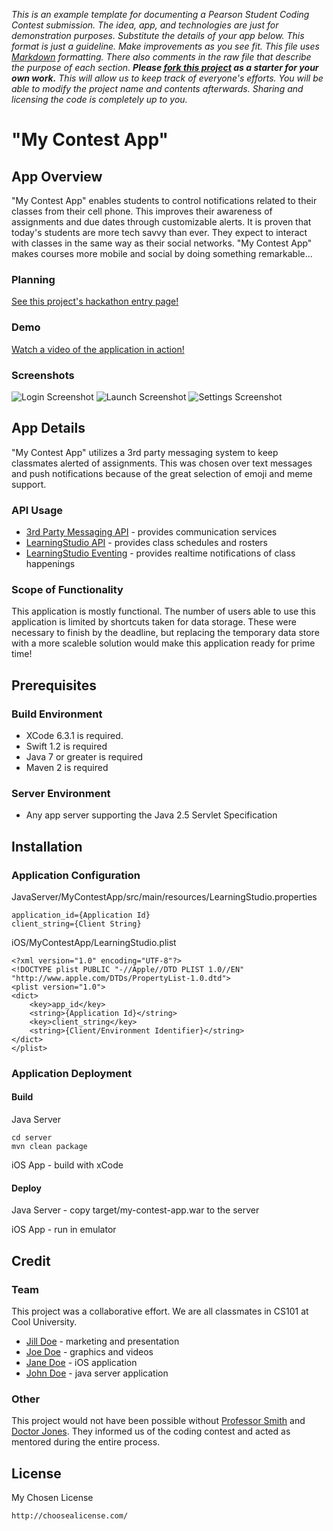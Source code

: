 *This is an example template for documenting a Pearson Student Coding Contest submission. The idea, app, and technologies are just for demonstration purposes. Substitute the details of your app below. This format is just a guideline. Make improvements as you see fit. This file uses [Markdown](https://help.github.com/articles/github-flavored-markdown/) formatting. There also comments in the raw file that describe the purpose of each section. __Please [fork this project](https://help.github.com/articles/fork-a-repo/) as a starter for your own work.__ This will allow us to keep track of everyone's efforts. You will be able to modify the project name and contents afterwards. Sharing and licensing the code is completely up to you.*

<!--
This README intends to be a starter template for the Pearson Student Coding Contest. Feel free to add or omit content as needed for your app. The formatting is done using Markdown. These comment sections are simply guides that you can delete.
-->

# "My Contest App"


<!--
The "App Overview" section intends to be a high level description of your app. Think of what you might want to know if considering a purchase in an app store. 
-->

## App Overview

"My Contest App" enables students to control notifications related to their classes from their cell phone. This improves their awareness of assignments and due dates through customizable alerts. It is proven that today's students are more tech savvy than ever. They expect to interact with classes in the same way as their social networks. "My Contest App" makes courses more mobile and social by doing something remarkable...

### Planning

[See this project's hackathon entry page!](http://www.hackathon.io/pearson)

### Demo

[Watch a video of the application in action!](https://www.youtube.com/watch?v=8BFMaQjrw4s)

### Screenshots

![Login Screenshot](http://developer.pearson.com/sites/default/files/LSDashboard_Login_small.png)
![Launch Screenshot](http://developer.pearson.com/sites/default/files/LSDashboard_NewActivity_small.png)
![Settings Screenshot](http://developer.pearson.com/sites/default/files/LSDashboard_Settings_small.png)


<!--
The "App Details" section intends to explain how your app works. Describe the major components, what APIs were used, and what is missing to make this production ready.
-->

## App Details

"My Contest App" utilizes a 3rd party messaging system to keep classmates alerted of assignments. This was chosen over text messages and push notifications because of the great selection of emoji and meme support.

### API Usage

 * [3rd Party Messaging API](#) - provides communication services
 * [LearningStudio API](http://developer.pearson.com/learningstudio/course-apis/course-info/enrollment/reference) - provides class schedules and rosters
 * [LearningStudio Eventing](http://developer.pearson.com/learningstudio/receive-events) - provides realtime notifications of class happenings

### Scope of Functionality 

This application is mostly functional. The number of users able to use this application is limited by shortcuts taken for data storage. These were necessary to finish by the deadline, but replacing the temporary data store with a more scaleble solution would make this application ready for prime time!

<!--
The "Prerequisites" section intends to assist someone get started with your source code. They might not be familar with your frameworks or project structure. Help them out by explaining what you already know. 
-->

## Prerequisites

### Build Environment 

 * XCode 6.3.1 is required.
 * Swift 1.2 is required
 * Java 7 or greater is required
 * Maven 2 is required

### Server Environment 

 * Any app server supporting the Java 2.5 Servlet Specification

<!--
The "Installation" section intends to assist someone deploy your project themselves. What do they need to configure, package, and distribute?
-->

## Installation

### Application Configuration

JavaServer/MyContestApp/src/main/resources/LearningStudio.properties

~~~~~~~~~~~~~~
application_id={Application Id}
client_string={Client String}
~~~~~~~~~~~~~~

iOS/MyContestApp/LearningStudio.plist

~~~~~~~~~~~~~~
<?xml version="1.0" encoding="UTF-8"?>
<!DOCTYPE plist PUBLIC "-//Apple//DTD PLIST 1.0//EN" "http://www.apple.com/DTDs/PropertyList-1.0.dtd">
<plist version="1.0">
<dict>
    <key>app_id</key>
    <string>{Application Id}</string>
    <key>client_string</key>
    <string>{Client/Environment Identifier}</string>
</dict>
</plist>
~~~~~~~~~~~~~~

### Application Deployment

#### Build

Java Server

~~~~~~~~~~~~~~
cd server
mvn clean package
~~~~~~~~~~~~~~

iOS App - build with xCode


#### Deploy 

Java Server - copy target/my-contest-app.war to the server

iOS App - run in emulator

<!--
The "Credit" section intends to highlight your team. Tell who contributed to what parts of the project. Give thanks to mentors that were helpful.
-->

## Credit

### Team

This project was a collaborative effort. We are all classmates in CS101 at Cool University.

 * [Jill Doe](#) - marketing and presentation
 * [Joe Doe](#) - graphics and videos
 * [Jane Doe](#) - iOS application
 * [John Doe](#) - java server application

### Other

This project would not have been possible without [Professor Smith](#) and [Doctor Jones](#). They informed us of the coding contest and acted as mentored during the entire process.

<!--
The "License" section intends to be a license declaration. Checkout choosealicence.com to become familar with different licences. The full license should be included in the LICENSE file, but you can also declare and link to it here.
-->

## License

My Chosen License

~~~~~~~~~~~~~~
http://choosealicense.com/
~~~~~~~~~~~~~~

